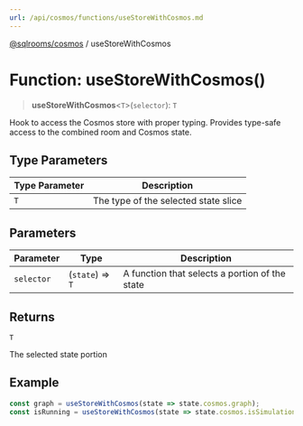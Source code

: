 ```yaml
---
url: /api/cosmos/functions/useStoreWithCosmos.md
---
```

[@sqlrooms/cosmos](../index.md) / useStoreWithCosmos

# Function: useStoreWithCosmos()

> **useStoreWithCosmos**<`T`>(`selector`): `T`

Hook to access the Cosmos store with proper typing.
Provides type-safe access to the combined room and Cosmos state.

## Type Parameters

| Type Parameter | Description |
| ------ | ------ |
| `T` | The type of the selected state slice |

## Parameters

| Parameter | Type | Description |
| ------ | ------ | ------ |
| `selector` | (`state`) => `T` | A function that selects a portion of the state |

## Returns

`T`

The selected state portion

## Example

```typescript
const graph = useStoreWithCosmos(state => state.cosmos.graph);
const isRunning = useStoreWithCosmos(state => state.cosmos.isSimulationRunning);
```
